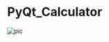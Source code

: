 # PyQt_Calculator
![pic](https://github.com/mkaragoz01/PyQt_Calculator/assets/127658520/5e08b02c-fc92-4d4f-b0d3-db0852b727fc)
